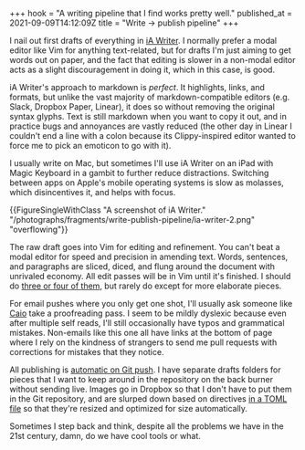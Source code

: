 +++
hook = "A writing pipeline that I find works pretty well."
published_at = 2021-09-09T14:12:09Z
title = "Write -> publish pipeline"
+++

I nail out first drafts of everything in [iA Writer](https://ia.net/writer). I normally prefer a modal editor like Vim for anything text-related, but for drafts I'm just aiming to get words out on paper, and the fact that editing is slower in a non-modal editor acts as a slight discouragement in doing it, which in this case, is good.

iA Writer's approach to markdown is _perfect_. It highlights, links, and formats, but unlike the vast majority of markdown-compatible editors (e.g. Slack, Dropbox Paper, Linear), it does so without removing the original syntax glyphs. Text is still markdown when you want to copy it out, and in practice bugs and annoyances are vastly reduced (the other day in Linear I couldn't end a line with a colon because its Clippy-inspired editor wanted to force me to pick an emoticon to go with it).

I usually write on Mac, but sometimes I'll use iA Writer on an iPad with Magic Keyboard in a gambit to further reduce distractions. Switching between apps on Apple's mobile operating systems is slow as molasses, which disincentives it, and helps with focus.

{{FigureSingleWithClass "A screenshot of iA Writer." "/photographs/fragments/write-publish-pipeline/ia-writer-2.png" "overflowing"}}

The raw draft goes into Vim for editing and refinement. You can't beat a modal editor for speed and precision in amending text. Words, sentences, and paragraphs are sliced, diced, and flung around the document with unrivaled economy. All edit passes will be in Vim until it's finished. I should do [three or four of them](https://www.newyorker.com/magazine/2013/04/29/draft-no-4), but rarely do except for more elaborate pieces.

For email pushes where you only get one shot, I'll usually ask someone like [Caio](https://twitter.com/kch) take a proofreading pass. I seem to be mildly dyslexic because even after multiple self reads, I'll still occasionally have typos and grammatical mistakes. Non-emails like this one all have links at the bottom of page where I rely on the kindness of strangers to send me pull requests with corrections for mistakes that they notice.

All publishing is [automatic on Git push](/aws-intrinsic-static). I have separate drafts folders for pieces that I want to keep around in the repository on the back burner without sending live. Images go in Dropbox so that I don't have to put them in the Git repository, and are slurped down based on directives [in a TOML file](/fragments/static-site-asset-management) so that they're resized and optimized for size automatically.

Sometimes I step back and think, despite all the problems we have in the 21st century, damn, do we have cool tools or what.
